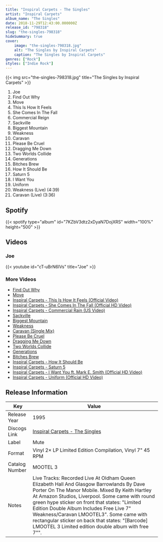 ```yaml
---
title: "Inspiral Carpets - The Singles"
artist: "Inspiral Carpets"
album_name: "The Singles"
date: 2018-11-29T12:43:00.000000Z
release_id: "798318"
slug: "the-singles-798318"
hideSummary: true
cover:
    image: "the-singles-798318.jpg"
    alt: "The Singles by Inspiral Carpets"
    caption: "The Singles by Inspiral Carpets"
genres: ["Rock"]
styles: ["Indie Rock"]
---
```


{{< img src="the-singles-798318.jpg" title="The Singles by Inspiral Carpets" >}}

<!-- section break -->

1. Joe
2. Find Out Why
3. Move
4. This Is How It Feels
5. She Comes In The Fall
6. Commercial Reign
7. Sackville
8. Biggest Mountain
9. Weakness
10. Caravan
11. Please Be Cruel
12. Dragging Me Down
13. Two Worlds Collide
14. Generations
15. Bitches Brew
16. How It Should Be
17. Saturn 5
18. I Want You
19. Uniform
20. Weakness (Live) (4:39)
21. Caravan (Live) (3:36)

<!-- section break -->


## Spotify
{{< spotify type="album" id="7KZbV3dtz2xDyaN7DojXRS" width="100%" height="500" >}}



## Videos
### Joe
{{< youtube id="cT-uBrN6IVs" title="Joe" >}}<br>

### More Videos

- [Find Out Why](https://www.youtube.com/watch?v=2VCwOY9ocZk)
- [Move](https://www.youtube.com/watch?v=njYUA8cwpU8)
- [Inspiral Carpets - This Is How It Feels (Official Video)](https://www.youtube.com/watch?v=J-fX0UbpZls)
- [Inspiral Carpets - She Comes In The Fall (Official HD Video)](https://www.youtube.com/watch?v=FOxxlp_k6jA)
- [Inspiral Carpets - Commercial Rain (US Video)](https://www.youtube.com/watch?v=OtiAllw_Eiw)
- [Sackville](https://www.youtube.com/watch?v=zNpKQPEHcKU)
- [Biggest Mountain](https://www.youtube.com/watch?v=9b1ense02p8)
- [Weakness](https://www.youtube.com/watch?v=4JkVF1ybjAA)
- [Caravan (Single Mix)](https://www.youtube.com/watch?v=Zz_rtb4gcKU)
- [Please Be Cruel](https://www.youtube.com/watch?v=GTAlGPIulpg)
- [Dragging Me Down](https://www.youtube.com/watch?v=Lf4YrUzUJeY)
- [Two Worlds Collide](https://www.youtube.com/watch?v=WAWRdI0lzo8)
- [Generations](https://www.youtube.com/watch?v=_tnFTlvAnFg)
- [Bitches Brew](https://www.youtube.com/watch?v=4HnNxCE7-ZQ)
- [Inspiral Carpets - How It Should Be](https://www.youtube.com/watch?v=E-vbGvof-JY)
- [Inspiral Carpets - Saturn 5](https://www.youtube.com/watch?v=03cy86u6Wi4)
- [Inspiral Carpets - I Want You ft. Mark E. Smith (Official HD Video)](https://www.youtube.com/watch?v=DPTpBoYVD8Q)
- [Inspiral Carpets - Uniform (Official HD Video)](https://www.youtube.com/watch?v=Q_kitiQh_So)


## Release Information
|  Key           | Value                                                |
| ---------------| ---------------------------------------------------- |
| Release Year   | 1995                                   |
| Discogs Link   | [Inspiral Carpets - The Singles](https://www.discogs.com/release/798318-Inspiral-Carpets-The-Singles) |
| Label          | Mute |
| Format         | Vinyl 2× LP Limited Edition Compilation, Vinyl 7" 45 RPM |
| Catalog Number | MOOTEL 3 |
| Notes | Live Tracks: Recorded Live At Oldham Queen Elizabeth Hall And Glasgow Barrowlands By Dave Porter On The Manor Mobile. Mixed By Keith Hartley At Amazon Studios, Liverpool.  Some came with round green hype sticker on front that states: "Limited Edition Double Album Includes Free Live 7" Weakness/Caravan LMOOTEL3".  Some came with rectangular sticker on back that states: "[Barcode] LMOOTEL 3 Limited edition double album with free 7"".  |